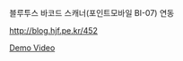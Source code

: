블루투스 바코드 스캐너(포인트모바일 BI-07) 연동

http://blog.hjf.pe.kr/452


[Demo Video](https://www.youtube.com/watch?v=TGAyhET5tBg)
